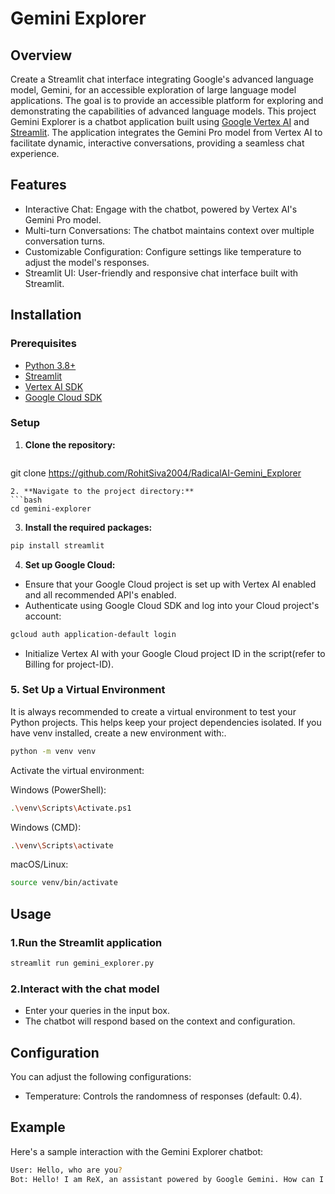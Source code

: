 # Gemini Explorer
## Overview
Create a Streamlit chat interface integrating Google's advanced language model, Gemini, for an accessible exploration of large language model applications. The goal is to provide an accessible platform for exploring and demonstrating the capabilities of advanced language models. This project Gemini Explorer is a chatbot application built using [Google Vertex AI](https://cloud.google.com/vertex-ai) and [Streamlit](https://streamlit.io/). The application integrates the Gemini Pro model from Vertex AI to facilitate dynamic, interactive conversations, providing a seamless chat experience.

## Features
- Interactive Chat: Engage with the chatbot, powered by Vertex AI's Gemini Pro model.
- Multi-turn Conversations: The chatbot maintains context over multiple conversation turns.
- Customizable Configuration: Configure settings like temperature to adjust the model's responses.
- Streamlit UI: User-friendly and responsive chat interface built with Streamlit.

## Installation

### Prerequisites
- [Python 3.8+](https://www.python.org/downloads/)
- [Streamlit](https://docs.streamlit.io/)
- [Vertex AI SDK](https://cloud.google.com/vertex-ai?hl=en&authuser=1)
- [Google Cloud SDK](https://cloud.google.com/sdk?hl=en)

### Setup
1. **Clone the repository:**
   ```bash
git clone https://github.com/RohitSiva2004/RadicalAI-Gemini_Explorer
```
2. **Navigate to the project directory:**
```bash
cd gemini-explorer
```

3. **Install the required packages:**
```bash
pip install streamlit
```

4. **Set up Google Cloud:**
- Ensure that your Google Cloud project is set up with Vertex AI enabled and all recommended API's enabled.
- Authenticate using Google Cloud SDK and log into your Cloud project's account:
```bash
gcloud auth application-default login
```
- Initialize Vertex AI with your Google Cloud project ID in the script(refer to Billing for project-ID).

### **5. Set Up a Virtual Environment**
It is always recommended to create a virtual environment to test your Python projects. This helps keep your project dependencies isolated. If you have venv installed, create a new environment with:.
```bash
python -m venv venv
```

Activate the virtual environment:

Windows (PowerShell):
```bash
.\venv\Scripts\Activate.ps1
```

Windows (CMD):
```bash
.\venv\Scripts\activate
```

macOS/Linux:
```bash
source venv/bin/activate
```

## Usage

### **1.Run the Streamlit application**
```bash
streamlit run gemini_explorer.py
```

### **2.Interact with the chat model**
- Enter your queries in the input box.
- The chatbot will respond based on the context and configuration.

## Configuration
You can adjust the following configurations:
- Temperature: Controls the randomness of responses (default: 0.4).

## Example
Here's a sample interaction with the Gemini Explorer chatbot:

```bash
User: Hello, who are you?
Bot: Hello! I am ReX, an assistant powered by Google Gemini. How can I assist you today? 😊
```



